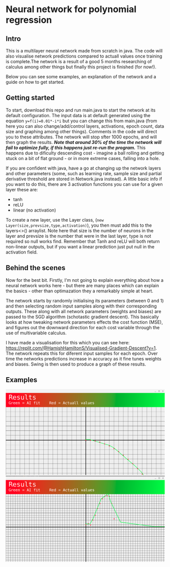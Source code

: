 # Neural network for polynomial regression

## Intro

This is a multilayer neural network made from scratch in java. The code will also visualise network predictions compared to actuall values once training is complete.The network is a result of a good 5 months researching of calculus among other things but finally this project is finished (for now!). 

Below you can see some examples, an explanation of the network and a guide on how to get started.


## Getting started

To start, download this repo and run main.java to start the network at its default configuration. The input data is at default generated using the equation `y=f(i)=0.01*-i*i` but you can change this from main.java (from here you can also change/add/control layers, activations, epoch count, data size and graphing among other things). Comments in the code will direct you to these attributes. The network will stop sfter 1000 epochs, and will then graph the results. ***Note that around 30% of the time the network will fail to optimize fully, if this happens just re-run the program.*** This happens due to dificulty descending cost - imagine a ball rolling and getting stuck on a bit of flat ground - or in more extreme cases, falling into a hole.

If you are confident with java, have a go at changing up the network layers and other parameters (some, such as learning rate, sample size and partial derivative threshold are stored in Network.java instead). A little basic info if you want to do this, there are 3 activation functions you can use for a given layer these are:

- tanh
- reLU
- linear (no activation)

To create a new layer, use the Layer class, (`new Layer(size,prevsize,type,activation)`), you then must add this to the layers<>() arraylist. Note here that size is the number of neurons in the layer and prevsize is the number that were in the last layer, type is not required so null works find. Remember that Tanh and reLU will both return non-linear outputs, but if you want a linear prediction just put null in the activation field. 

## Behind the scenes

Now for the best bit. Firstly, I'm not going to explain everything about how a neural network works here - but there are many places which can explain the basics - other than optimazation they a remarkably simple at heart.

The network starts by randomly initialising its parameters (between 0 and 1) and then selecting random input samples along with their corresponding outputs. These along with all network parameters (weights and biases) are passed to the SGD algorithm (schotastic gradient descent). This basically looks at how tweaking network parameters effects the cost function (MSE), and figures out the downward direction for each cost variable through the use of multivariable calculus. 

I have made a visualisation for this which you can see here: https://replit.com/@HamishHamiltonS/Visualised-Gradient-Descent?v=1. The network repeats this for diferent input samples for each epoch. Over time the networks predictions increase in accuracy as it fine tunes weights and biases. Swing is then used to produce a graph of these results.


## Examples

![Example](https://github.com/HamishHamiltonSmith/Multilayer-Neural-Network/blob/main/examples/Screenshot%202022-09-06%2019.33.46.png)
![Example](https://github.com/HamishHamiltonSmith/Multilayer-Neural-Network/blob/main/examples/Screenshot%202023-04-04%2011.57.02%20AM.png)
